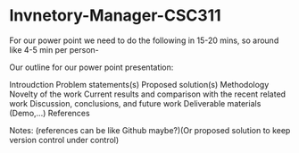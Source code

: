 # Invnetory-Manager-CSC311
 
For our power point we need to do the following in 15-20 mins, so around like 4-5 min per person-

Our outline for our power point presentation:

Introudction
Problem statements(s)
Proposed solution(s)
Methodology
Novelty of the work
Current results and comparison with the recent related work
Discussion, conclusions, and future work
Deliverable materials (Demo,...)
References


Notes:
(references can be like Github maybe?)(Or proposed solution to keep version control under control)